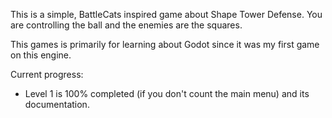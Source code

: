 This is a simple, BattleCats inspired game about Shape Tower Defense. You are controlling the ball and the enemies are the squares.

This games is primarily for learning about Godot since it was my first game on this engine.

Current progress: 
- Level 1 is 100% completed (if you don't count the main menu) and its documentation.